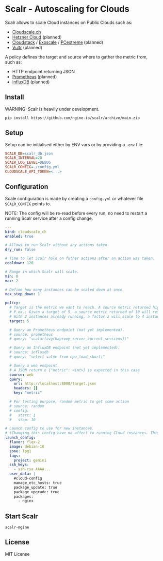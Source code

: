 # Scalr - Autoscaling for Clouds

Scalr allows to scale Cloud instances on Public Clouds such as:

- [Cloudscale.ch](https://www.cloudscale.ch/)
- [Hetzner Cloud](https://www.hetzner.com/cloud) (planned)
- [Cloudstack](https://cloudstack.apache.org) / [Exoscale](https://www.exoscale.com) / [PCextreme](https://www.pcextreme.com) (planned)
- [Vultr](https://www.vultr.com) (planned)

A policy defines the target and source where to gather the metric from, such as:

- HTTP endpoint returning JSON
- [Prometheus](https://prometheus.io) (planned)
- [InfluxDB](https://www.influxdata.com/) (planned)

## Install

WARNING: Scalr is heavily under development.

```shell
pip install https://github.com/ngine-io/scalr/archive/main.zip
```

## Setup

Setup can be initialised either by ENV vars or by providing a `.env` file:

```ini
SCALR_DB=scalr_db.json
SCALR_INTERVAL=20
SCALR_LOG_LEVEL=DEBUG
SCALR_CONFIG=./config.yml
CLOUDSCALE_API_TOKEN=<...>
```

## Configuration

Scale configuration is made by creating a `config.yml` or whatever file `SCALR_CONFIG` points to.

NOTE: The config will be re-read before every run, no need to restart a running Scalr service after a config change.

```yaml
---
kind: cloudscale_ch
enabled: true

# Allows to run Scalr without any actions taken.
dry_run: false

# Time to let Scalr hold on futher actions after an action was taken.
cooldown: 120

# Range in which Scalr will scale.
min: 0
max: 2

# Define how many instances can be scaled down at once
max_step_down: 1

policy:
  # Target is the metric we want to reach. A source metric returned higher than this target will result in scaling up, a lower to scaling down.
  # P.ex.: Given a target of 5, a source metric returned of 10 will results in a scaling factor 2.0.
  # With 2 instances already running, a factor 2 will scale to 4 instances (2 x 2.0), except the max allow instances is lower than 4.
  target: 5

  # Query an Prometheus endpoint (not yet implemented).
  # source: prometheus
  # query: "scalar(avg(haproxy_server_current_sessions))"

  # Query an InfluxDB endpoint (not yet implemented).
  # source: influxdb
  # query: "select value from cpu_load_short;"

  # Query a web endpoint.
  # A JSON return o {"metric": <int>} is expected in this case
  source: web
  query:
    url: http://localhost:8000/target.json
    headers: []
    key: "metric"

  # For testing purpose, random metric to get some action
  # source: random
  # config:
  #   start: 1
  #   stop: 10

# Launch config to use for new instances.
# (Changing this config have no affect to running Cloud instances. This may change in the future.)
launch_config:
  flavor: flex-2
  image: debian-10
  zone: lpg1
  tags:
    project: gemini
  ssh_keys:
    - ssh-rsa AAAA...
  user_data: |
    #cloud-config
    manage_etc_hosts: true
    package_update: true
    package_upgrade: true
    packages:
      - nginx
```

## Start Scalr

```shell
scalr-ngine
```

## License

MIT License

